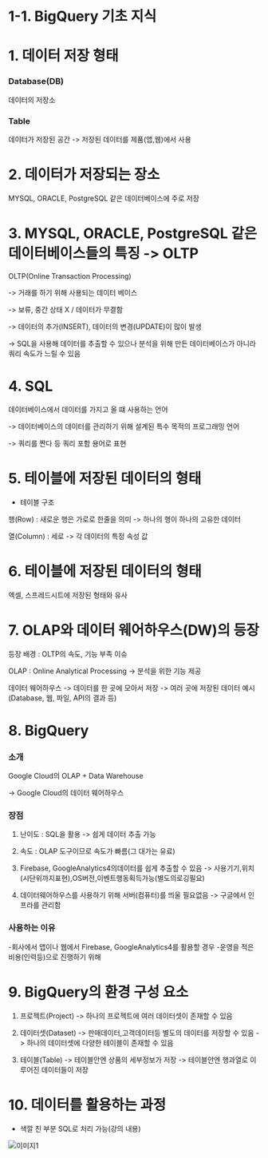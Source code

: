 # 1-1. BigQuery 기초 지식 
# 1. 데이터 저장 형태

### Database(DB)
데이터의 저장소

### Table 
데이터가 저장된 공간
-> 저장된 데이터를 제품(앱,웹)에서 사용 

# 2. 데이터가 저장되는 장소

MYSQL, ORACLE, PostgreSQL 같은 데이터베이스에 주로 저장 

# 3. MYSQL, ORACLE, PostgreSQL 같은 데이터베이스들의 특징 -> OLTP

OLTP(Online Transaction Processing)

-> 거래를 하기 위해 사용되는 데이터 베이스

-> 보류, 중간 상태 X / 데이터가 무결함

-> 데이터의 추가(INSERT), 데이터의 변경(UPDATE)이 많이 발생 

-> SQL을 사용해 데이터를 추출할 수 있으나 분석을 위해 만든 데이터베이스가 아니라 쿼리 속도가 느릴 수 있음

# 4. SQL 

데이터베이스에서 데이터를 가지고 올 떄 사용하는 언어

-> 데이터베이스의 데이터를 관리하기 위해 설계된 특수 목적의 프로그래밍 언어 

-> 쿼리를 짠다 등 쿼리 포함 용어로 표현 

# 5. 테이블에 저장된 데이터의 형태

- 테이블 구조 

행(Row) : 새로운 행은 가로로 한줄을 의미 
-> 하나의 행이 하나의 고유한 데이터

열(Column) : 세로 
-> 각 데이터의 특정 속성 값

# 6. 테이블에 저장된 데이터의 형태 

엑셀, 스프레드시트에 저장된 형태와 유사 

# 7. OLAP와 데이터 웨어하우스(DW)의 등장

등장 배경 : OLTP의 속도, 기능 부족 이슈 

OLAP : Online Analytical Processing 
-> 분석을 위한 기능 제공 

데이터 웨어하우스 
-> 데이터를 한 곳에 모아서 저장 
-> 여러 곳에 저장된 데이터 예시 (Database, 웹, 파일, API의 결과 등)

# 8. BigQuery 

### 소개 

Google Cloud의 OLAP + Data Warehouse 

-> Google Cloud의 데이터 웨어하우스

### 장점 

1. 난이도 : SQL을 활용 -> 쉽게 데이터 추출 가능 

2. 속도 : OLAP 도구이므로 속도가 빠름(그 대가는 유료)

3. Firebase, GoogleAnalytics4의데이터를 쉽게 추출할 수 있음
-> 사용기기,위치(시단위까지표현),OS버전,이벤트행동획득가능(별도의로깅필요)

4. 데이터웨어하우스를 사용하기 위해 서버(컴퓨터)를 띄울 필요없음
-> 구글에서 인프라를 관리함

### 사용하는 이유 

-회사에서 앱이나 웹에서 Firebase, GoogleAnalytics4를 활용할 경우
-운영을 적은 비용(인력등)으로 진행하기 위해

# 9. BigQuery의 환경 구성 요소

1. 프로젝트(Project)
-> 하나의 프로젝트에 여러 데이터셋이 존재할 수 있음

2. 데이터셋(Dataset)
-> 판매데이터,고객데이터등 별도의 데이터를 저장할 수 있음
-> 하나의 데이터셋에 다양한 테이블이 존재할 수 있음

3. 테이블(Table)
-> 테이블안엔 상품의 세부정보가 저장
-> 테이블안엔 행과열로 이루어진 데이터들이 저장

# 10. 데이터를 활용하는 과정

* 색깔 친 부분 SQL로 처리 가능(강의 내용)

![이미지1][def]

[def]: ../sql/image/스크린샷2024-09-18023554.png

